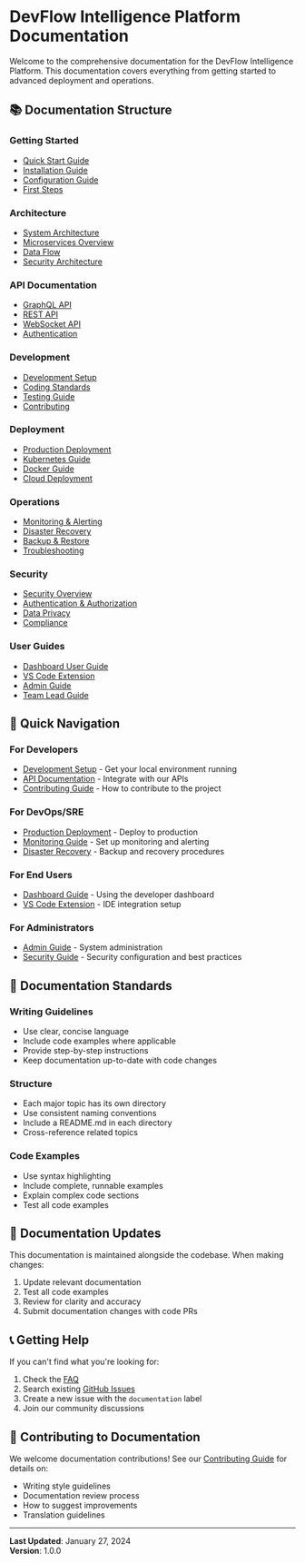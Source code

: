 # DevFlow Intelligence Platform Documentation

Welcome to the comprehensive documentation for the DevFlow Intelligence Platform. This documentation covers everything from getting started to advanced deployment and operations.

## 📚 Documentation Structure

### Getting Started
- [Quick Start Guide](getting-started/quick-start.md)
- [Installation Guide](getting-started/installation.md)
- [Configuration Guide](getting-started/configuration.md)
- [First Steps](getting-started/first-steps.md)

### Architecture
- [System Architecture](architecture/system-architecture.md)
- [Microservices Overview](architecture/microservices.md)
- [Data Flow](architecture/data-flow.md)
- [Security Architecture](architecture/security.md)

### API Documentation
- [GraphQL API](api/graphql.md)
- [REST API](api/rest.md)
- [WebSocket API](api/websocket.md)
- [Authentication](api/authentication.md)

### Development
- [Development Setup](development/setup.md)
- [Coding Standards](development/coding-standards.md)
- [Testing Guide](development/testing.md)
- [Contributing](../CONTRIBUTING.md)

### Deployment
- [Production Deployment](deployment/production.md)
- [Kubernetes Guide](deployment/kubernetes.md)
- [Docker Guide](deployment/docker.md)
- [Cloud Deployment](deployment/cloud.md)

### Operations
- [Monitoring & Alerting](operations/monitoring.md)
- [Disaster Recovery](operations/disaster-recovery.md)
- [Backup & Restore](operations/backup-restore.md)
- [Troubleshooting](operations/troubleshooting.md)

### Security
- [Security Overview](security/overview.md)
- [Authentication & Authorization](security/auth.md)
- [Data Privacy](security/privacy.md)
- [Compliance](security/compliance.md)

### User Guides
- [Dashboard User Guide](user-guides/dashboard.md)
- [VS Code Extension](user-guides/vscode-extension.md)
- [Admin Guide](user-guides/admin.md)
- [Team Lead Guide](user-guides/team-lead.md)

## 🚀 Quick Navigation

### For Developers
- [Development Setup](development/setup.md) - Get your local environment running
- [API Documentation](api/README.md) - Integrate with our APIs
- [Contributing Guide](../CONTRIBUTING.md) - How to contribute to the project

### For DevOps/SRE
- [Production Deployment](deployment/production.md) - Deploy to production
- [Monitoring Guide](operations/monitoring.md) - Set up monitoring and alerting
- [Disaster Recovery](operations/disaster-recovery.md) - Backup and recovery procedures

### For End Users
- [Dashboard Guide](user-guides/dashboard.md) - Using the developer dashboard
- [VS Code Extension](user-guides/vscode-extension.md) - IDE integration setup

### For Administrators
- [Admin Guide](user-guides/admin.md) - System administration
- [Security Guide](security/overview.md) - Security configuration and best practices

## 📖 Documentation Standards

### Writing Guidelines
- Use clear, concise language
- Include code examples where applicable
- Provide step-by-step instructions
- Keep documentation up-to-date with code changes

### Structure
- Each major topic has its own directory
- Use consistent naming conventions
- Include a README.md in each directory
- Cross-reference related topics

### Code Examples
- Use syntax highlighting
- Include complete, runnable examples
- Explain complex code sections
- Test all code examples

## 🔄 Documentation Updates

This documentation is maintained alongside the codebase. When making changes:

1. Update relevant documentation
2. Test all code examples
3. Review for clarity and accuracy
4. Submit documentation changes with code PRs

## 📞 Getting Help

If you can't find what you're looking for:

1. Check the [FAQ](faq.md)
2. Search existing [GitHub Issues](https://github.com/bacoco/DevFlow/issues)
3. Create a new issue with the `documentation` label
4. Join our community discussions

## 🤝 Contributing to Documentation

We welcome documentation contributions! See our [Contributing Guide](../CONTRIBUTING.md) for details on:

- Writing style guidelines
- Documentation review process
- How to suggest improvements
- Translation guidelines

---

**Last Updated**: January 27, 2024  
**Version**: 1.0.0